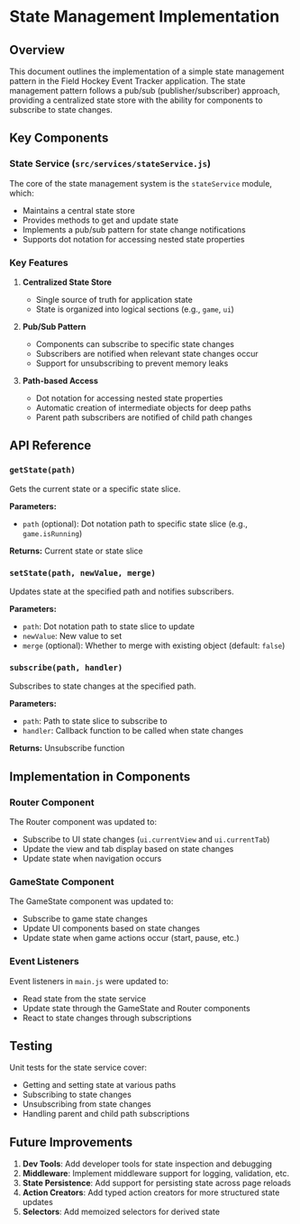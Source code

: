 # State Management Implementation

## Overview

This document outlines the implementation of a simple state management pattern in the Field Hockey Event Tracker application. The state management pattern follows a pub/sub (publisher/subscriber) approach, providing a centralized state store with the ability for components to subscribe to state changes.

## Key Components

### State Service (`src/services/stateService.js`)

The core of the state management system is the `stateService` module, which:

- Maintains a central state store
- Provides methods to get and update state
- Implements a pub/sub pattern for state change notifications
- Supports dot notation for accessing nested state properties

### Key Features

1. **Centralized State Store**
   - Single source of truth for application state
   - State is organized into logical sections (e.g., `game`, `ui`)

2. **Pub/Sub Pattern**
   - Components can subscribe to specific state changes
   - Subscribers are notified when relevant state changes occur
   - Support for unsubscribing to prevent memory leaks

3. **Path-based Access**
   - Dot notation for accessing nested state properties
   - Automatic creation of intermediate objects for deep paths
   - Parent path subscribers are notified of child path changes

## API Reference

### `getState(path)`

Gets the current state or a specific state slice.

**Parameters:**

- `path` (optional): Dot notation path to specific state slice (e.g., `game.isRunning`)

**Returns:** Current state or state slice

### `setState(path, newValue, merge)`

Updates state at the specified path and notifies subscribers.

**Parameters:**

- `path`: Dot notation path to state slice to update
- `newValue`: New value to set
- `merge` (optional): Whether to merge with existing object (default: `false`)

### `subscribe(path, handler)`

Subscribes to state changes at the specified path.

**Parameters:**

- `path`: Path to state slice to subscribe to
- `handler`: Callback function to be called when state changes

**Returns:** Unsubscribe function

## Implementation in Components

### Router Component

The Router component was updated to:

- Subscribe to UI state changes (`ui.currentView` and `ui.currentTab`)
- Update the view and tab display based on state changes
- Update state when navigation occurs

### GameState Component

The GameState component was updated to:

- Subscribe to game state changes
- Update UI components based on state changes
- Update state when game actions occur (start, pause, etc.)

### Event Listeners

Event listeners in `main.js` were updated to:

- Read state from the state service
- Update state through the GameState and Router components
- React to state changes through subscriptions

## Testing

Unit tests for the state service cover:

- Getting and setting state at various paths
- Subscribing to state changes
- Unsubscribing from state changes
- Handling parent and child path subscriptions

## Future Improvements

1. **Dev Tools**: Add developer tools for state inspection and debugging
2. **Middleware**: Implement middleware support for logging, validation, etc.
3. **State Persistence**: Add support for persisting state across page reloads
4. **Action Creators**: Add typed action creators for more structured state updates
5. **Selectors**: Add memoized selectors for derived state
